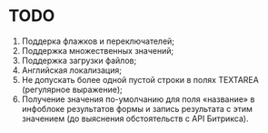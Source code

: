 TODO
====

1. Поддерка флажков и переключателей;
2. Поддержка множественных значений;
3. Поддержка загрузки файлов;
4. Английская локализация;
5. Не допускать более одной пустой строки в полях TEXTAREA (регулярное выражение);
6. Получение значения по-умолчанию для поля «название» в инфоблоке результатов формы и запись результата с этим значением (до выяснения обстоятельств с API Битрикса).
